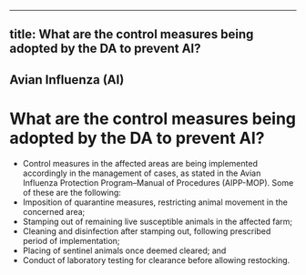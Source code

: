 --- 
 title: What are the control measures being adopted by the DA to prevent AI?
 ---

## Avian Influenza (AI)

# What are the control measures being adopted by the DA to prevent AI?


 - Control measures in the affected areas are being implemented accordingly in the management of cases, as stated in the Avian Influenza Protection Program–Manual of Procedures (AIPP-MOP). Some of these are the following:
 - Imposition of quarantine measures, restricting animal movement in the concerned area;
 - Stamping out of remaining live susceptible animals in the affected farm;
 - Cleaning and disinfection after stamping out, following prescribed period of implementation;
 - Placing of sentinel animals once deemed cleared; and
 - Conduct of laboratory testing for clearance before allowing restocking.
